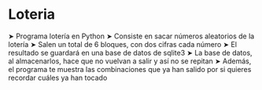# Loteria
➤ Programa lotería en Python
➤ Consiste en sacar números aleatorios de la lotería
➤ Salen un total de 6 bloques, con dos cifras cada número
➤ El resultado se guardará en una base de datos de sqlite3
➤ La base de datos, al almacenarlos, hace que no vuelvan a salir y así no se repitan
➤ Además, el programa te muestra las combinaciones que ya han salido por si quieres recordar cuáles ya han tocado
